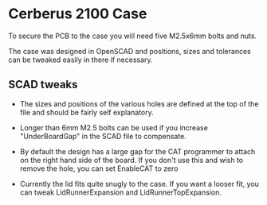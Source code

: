 # Cerberus 2100 Case

To secure the PCB to the case you will need five M2.5x6mm bolts and nuts.

The case was designed in OpenSCAD and positions, sizes and tolerances can be tweaked easily in there if necessary.

## SCAD tweaks

* The sizes and positions of the various holes are defined at the top of the file and should be fairly self explanatory.

* Longer than 6mm M2.5 bolts can be used if you increase "UnderBoardGap" in the SCAD file to compensate.

* By default the design has a large gap for the CAT programmer to attach on the right hand side of the board.  If you don't use this and wish to remove the hole, you can set EnableCAT to zero

* Currently the lid fits quite snugly to the case.  If you want a looser fit, you can tweak LidRunnerExpansion and LidRunnerTopExpansion.
